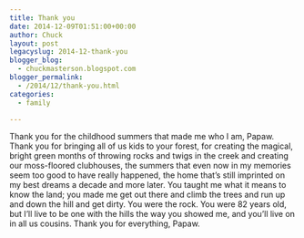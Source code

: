 ```yaml
---
title: Thank you
date: 2014-12-09T01:51:00+00:00
author: Chuck
layout: post
legacyslug: 2014-12-thank-you
blogger_blog:
  - chuckmasterson.blogspot.com
blogger_permalink:
  - /2014/12/thank-you.html
categories:
  - family

---
```


Thank you for the childhood summers that made me who I am, Papaw. Thank you for
bringing all of us kids to your forest, for creating the magical, bright green
months of throwing rocks and twigs in the creek and creating our moss-floored
clubhouses, the summers that even now in my memories seem too good to have
really happened, the home that’s still imprinted on my best dreams a
decade and more later. You taught me what it means to know the land; you made
me get out there and climb the trees and run up and down the hill and get
dirty. You were the rock. You were 82 years old, but I’ll live to be one
with the hills the way you showed me, and you’ll live on in all us
cousins. Thank you for everything, Papaw.

